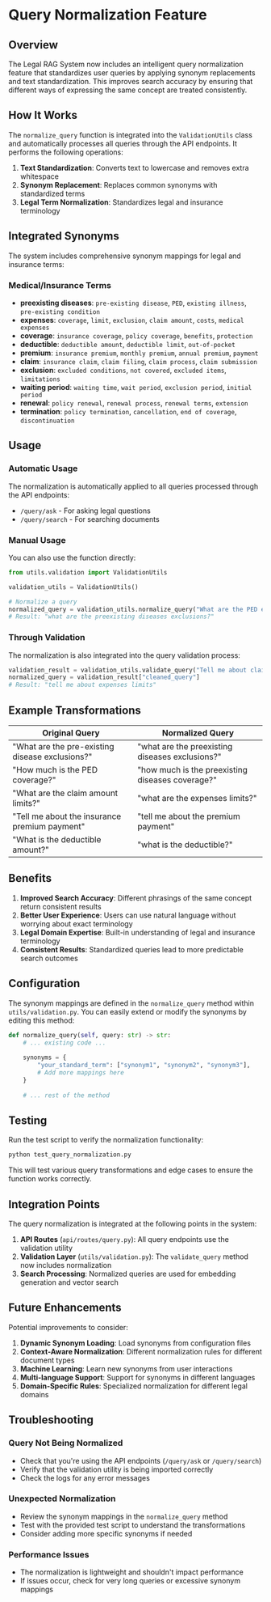 # Query Normalization Feature

## Overview

The Legal RAG System now includes an intelligent query normalization feature that standardizes user queries by applying synonym replacements and text standardization. This improves search accuracy by ensuring that different ways of expressing the same concept are treated consistently.

## How It Works

The `normalize_query` function is integrated into the `ValidationUtils` class and automatically processes all queries through the API endpoints. It performs the following operations:

1. **Text Standardization**: Converts text to lowercase and removes extra whitespace
2. **Synonym Replacement**: Replaces common synonyms with standardized terms
3. **Legal Term Normalization**: Standardizes legal and insurance terminology

## Integrated Synonyms

The system includes comprehensive synonym mappings for legal and insurance terms:

### Medical/Insurance Terms
- **preexisting diseases**: `pre-existing disease`, `PED`, `existing illness`, `pre-existing condition`
- **expenses**: `coverage`, `limit`, `exclusion`, `claim amount`, `costs`, `medical expenses`
- **coverage**: `insurance coverage`, `policy coverage`, `benefits`, `protection`
- **deductible**: `deductible amount`, `deductible limit`, `out-of-pocket`
- **premium**: `insurance premium`, `monthly premium`, `annual premium`, `payment`
- **claim**: `insurance claim`, `claim filing`, `claim process`, `claim submission`
- **exclusion**: `excluded conditions`, `not covered`, `excluded items`, `limitations`
- **waiting period**: `waiting time`, `wait period`, `exclusion period`, `initial period`
- **renewal**: `policy renewal`, `renewal process`, `renewal terms`, `extension`
- **termination**: `policy termination`, `cancellation`, `end of coverage`, `discontinuation`

## Usage

### Automatic Usage
The normalization is automatically applied to all queries processed through the API endpoints:
- `/query/ask` - For asking legal questions
- `/query/search` - For searching documents

### Manual Usage
You can also use the function directly:

```python
from utils.validation import ValidationUtils

validation_utils = ValidationUtils()

# Normalize a query
normalized_query = validation_utils.normalize_query("What are the PED exclusions?")
# Result: "what are the preexisting diseases exclusions?"
```

### Through Validation
The normalization is also integrated into the query validation process:

```python
validation_result = validation_utils.validate_query("Tell me about claim amount limits")
normalized_query = validation_result["cleaned_query"]
# Result: "tell me about expenses limits"
```

## Example Transformations

| Original Query | Normalized Query |
|----------------|------------------|
| "What are the pre-existing disease exclusions?" | "what are the preexisting diseases exclusions?" |
| "How much is the PED coverage?" | "how much is the preexisting diseases coverage?" |
| "What are the claim amount limits?" | "what are the expenses limits?" |
| "Tell me about the insurance premium payment" | "tell me about the premium payment" |
| "What is the deductible amount?" | "what is the deductible?" |

## Benefits

1. **Improved Search Accuracy**: Different phrasings of the same concept return consistent results
2. **Better User Experience**: Users can use natural language without worrying about exact terminology
3. **Legal Domain Expertise**: Built-in understanding of legal and insurance terminology
4. **Consistent Results**: Standardized queries lead to more predictable search outcomes

## Configuration

The synonym mappings are defined in the `normalize_query` method within `utils/validation.py`. You can easily extend or modify the synonyms by editing this method:

```python
def normalize_query(self, query: str) -> str:
    # ... existing code ...
    
    synonyms = {
        "your_standard_term": ["synonym1", "synonym2", "synonym3"],
        # Add more mappings here
    }
    
    # ... rest of the method
```

## Testing

Run the test script to verify the normalization functionality:

```bash
python test_query_normalization.py
```

This will test various query transformations and edge cases to ensure the function works correctly.

## Integration Points

The query normalization is integrated at the following points in the system:

1. **API Routes** (`api/routes/query.py`): All query endpoints use the validation utility
2. **Validation Layer** (`utils/validation.py`): The `validate_query` method now includes normalization
3. **Search Processing**: Normalized queries are used for embedding generation and vector search

## Future Enhancements

Potential improvements to consider:

1. **Dynamic Synonym Loading**: Load synonyms from configuration files
2. **Context-Aware Normalization**: Different normalization rules for different document types
3. **Machine Learning**: Learn new synonyms from user interactions
4. **Multi-language Support**: Support for synonyms in different languages
5. **Domain-Specific Rules**: Specialized normalization for different legal domains

## Troubleshooting

### Query Not Being Normalized
- Check that you're using the API endpoints (`/query/ask` or `/query/search`)
- Verify that the validation utility is being imported correctly
- Check the logs for any error messages

### Unexpected Normalization
- Review the synonym mappings in the `normalize_query` method
- Test with the provided test script to understand the transformations
- Consider adding more specific synonyms if needed

### Performance Issues
- The normalization is lightweight and shouldn't impact performance
- If issues occur, check for very long queries or excessive synonym mappings 